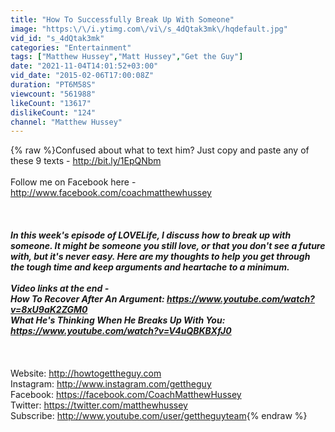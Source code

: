 ```yaml
---
title: "How To Successfully Break Up With Someone"
image: "https:\/\/i.ytimg.com\/vi\/s_4dQtak3mk\/hqdefault.jpg"
vid_id: "s_4dQtak3mk"
categories: "Entertainment"
tags: ["Matthew Hussey","Matt Hussey","Get the Guy"]
date: "2021-11-04T14:01:52+03:00"
vid_date: "2015-02-06T17:00:08Z"
duration: "PT6M58S"
viewcount: "561988"
likeCount: "13617"
dislikeCount: "124"
channel: "Matthew Hussey"
---
```

{% raw %}Confused about what to text him? Just copy and paste any of these 9 texts - <a rel="nofollow" target="blank" href="http://bit.ly/1EpQNbm">http://bit.ly/1EpQNbm</a><br /><br />Follow me on Facebook here - <a rel="nofollow" target="blank" href="http://www.facebook.com/coachmatthewhussey">http://www.facebook.com/coachmatthewhussey</a><br /><br />***<br /><br />In this week's episode of LOVELife, I discuss how to break up with someone. It might be someone you still love, or that you don't see a future with, but it's never easy. Here are my thoughts to help you get through the tough time and keep arguments and heartache to a minimum.<br /><br />Video links at the end -<br />How To Recover After An Argument: <a rel="nofollow" target="blank" href="https://www.youtube.com/watch?v=8xU9aK2ZGM0">https://www.youtube.com/watch?v=8xU9aK2ZGM0</a><br />What He's Thinking When He Breaks Up With You: <a rel="nofollow" target="blank" href="https://www.youtube.com/watch?v=V4uQBKBXfJ0">https://www.youtube.com/watch?v=V4uQBKBXfJ0</a><br /><br />***<br /><br />Website: <a rel="nofollow" target="blank" href="http://howtogettheguy.com">http://howtogettheguy.com</a><br />Instagram: <a rel="nofollow" target="blank" href="http://www.instagram.com/gettheguy">http://www.instagram.com/gettheguy</a><br />Facebook: <a rel="nofollow" target="blank" href="https://facebook.com/CoachMatthewHussey">https://facebook.com/CoachMatthewHussey</a><br />Twitter: <a rel="nofollow" target="blank" href="https://twitter.com/matthewhussey">https://twitter.com/matthewhussey</a><br />Subscribe: <a rel="nofollow" target="blank" href="http://www.youtube.com/user/gettheguyteam">http://www.youtube.com/user/gettheguyteam</a>{% endraw %}
